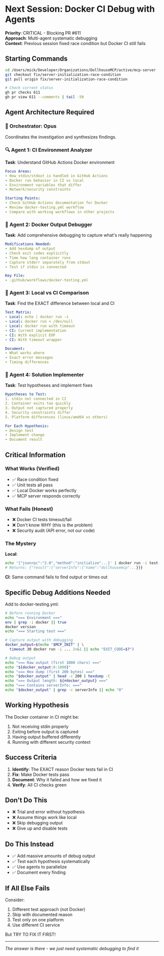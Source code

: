 # Next Session: Docker CI Debug with Agents

**Priority**: CRITICAL - Blocking PR #611  
**Approach**: Multi-agent systematic debugging  
**Context**: Previous session fixed race condition but Docker CI still fails

## Starting Commands
```bash
cd /Users/mick/Developer/Organizations/DollhouseMCP/active/mcp-server
git checkout fix/server-initialization-race-condition
git pull origin fix/server-initialization-race-condition

# Check current status
gh pr checks 611
gh pr view 611 --comments | tail -50
```

## Agent Architecture Required

### 🎯 Orchestrator: Opus
Coordinates the investigation and synthesizes findings.

### 🔍 Agent 1: CI Environment Analyzer
**Task**: Understand GitHub Actions Docker environment
```yaml
Focus Areas:
- How stdin/stdout is handled in GitHub Actions
- Docker run behavior in CI vs local
- Environment variables that differ
- Network/security constraints

Starting Points:
- Check GitHub Actions documentation for Docker
- Review docker-testing.yml workflow
- Compare with working workflows in other projects
```

### 🐛 Agent 2: Docker Output Debugger
**Task**: Add comprehensive debugging to capture what's really happening
```yaml
Modifications Needed:
- Add hexdump of output
- Check exit codes explicitly
- Time how long container runs
- Capture stderr separately from stdout
- Test if stdin is connected

Key File:
- .github/workflows/docker-testing.yml
```

### 🧪 Agent 3: Local vs CI Comparison
**Task**: Find the EXACT difference between local and CI
```yaml
Test Matrix:
- Local: echo | docker run -i
- Local: docker run < /dev/null
- Local: docker run with timeout
- CI: Current implementation
- CI: With explicit EOF
- CI: With timeout wrapper

Document:
- What works where
- Exact error messages
- Timing differences
```

### 🔧 Agent 4: Solution Implementer
**Task**: Test hypotheses and implement fixes
```yaml
Hypotheses to Test:
1. stdin not connected in CI
2. Container exits too quickly
3. Output not captured properly
4. Security constraints differ
5. Platform differences (linux/amd64 vs others)

For Each Hypothesis:
- Design test
- Implement change
- Document result
```

## Critical Information

### What Works (Verified)
- ✅ Race condition fixed
- ✅ Unit tests all pass
- ✅ Local Docker works perfectly
- ✅ MCP server responds correctly

### What Fails (Honest)
- ❌ Docker CI tests timeout/fail
- ❌ Don't know WHY (this is the problem)
- ❌ Security audit (API error, not our code)

### The Mystery
**Local**: 
```bash
echo '{"jsonrpc":"2.0","method":"initialize"...}' | docker run -i test-mcp
# Returns: {"result":{"serverInfo":{"name":"dollhousemcp"...}}}
```

**CI**: Same command fails to find output or times out

## Specific Debug Additions Needed

Add to docker-testing.yml:
```bash
# Before running Docker
echo "=== Environment ==="
env | grep -i docker || true
docker version
echo "=== Starting test ==="

# Capture output with debugging
docker_output=$(echo "$MCP_INIT" | \
  timeout 30 docker run -i ... 2>&1 || echo "EXIT_CODE=$?")

# Debug output
echo "=== Raw output (first 1000 chars) ==="
echo "${docker_output:0:1000}"
echo "=== Hex dump (first 200 bytes) ==="
echo "$docker_output" | head -c 200 | hexdump -C
echo "=== Output length: ${#docker_output} ==="
echo "=== Contains serverInfo: ==="
echo "$docker_output" | grep -c serverInfo || echo "0"
```

## Working Hypothesis

The Docker container in CI might be:
1. Not receiving stdin properly
2. Exiting before output is captured
3. Having output buffered differently
4. Running with different security context

## Success Criteria

1. **Identify**: The EXACT reason Docker tests fail in CI
2. **Fix**: Make Docker tests pass
3. **Document**: Why it failed and how we fixed it
4. **Verify**: All CI checks green

## Don't Do This

- ❌ Trial and error without hypothesis
- ❌ Assume things work like local
- ❌ Skip debugging output
- ❌ Give up and disable tests

## Do This Instead

- ✅ Add massive amounts of debug output
- ✅ Test each hypothesis systematically
- ✅ Use agents to parallelize
- ✅ Document every finding

## If All Else Fails

Consider:
1. Different test approach (not Docker)
2. Skip with documented reason
3. Test only on one platform
4. Use different CI service

But TRY TO FIX IT FIRST!

---
*The answer is there - we just need systematic debugging to find it*
